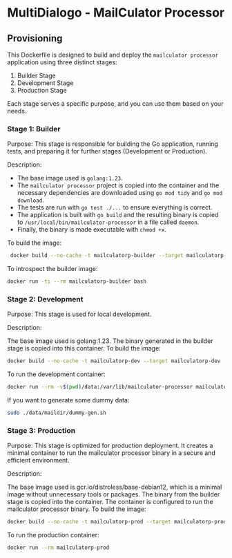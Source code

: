 
# MultiDialogo - MailCulator Processor

## Provisioning

This Dockerfile is designed to build and deploy the `mailculator processor` application using three distinct stages:
1. Builder Stage
2. Development Stage
3. Production Stage

Each stage serves a specific purpose, and you can use them based on your needs.

### Stage 1: Builder

Purpose:
This stage is responsible for building the Go application, running tests, and preparing it for further stages (Development or Production).

Description:
- The base image used is `golang:1.23`.
- The `mailculator processor` project is copied into the container and the necessary dependencies are downloaded using `go mod tidy` and `go mod download`.
- The tests are run with `go test ./...` to ensure everything is correct.
- The application is built with `go build` and the resulting binary is copied to `/usr/local/bin/mailculator-processor` in a file called `daemon`.
- Finally, the binary is made executable with `chmod +x`.

To build the image:
```bash
 docker build --no-cache -t mailculatorp-builder --target mailculatorp-builder .
 ```

To introspect the builder image:

```bash
docker run -ti --rm mailculatorp-builder bash
```

### Stage 2: Development

Purpose: This stage is used for local development.

Description:

The base image used is golang:1.23.
The binary generated in the builder stage is copied into this container.
To build the image:
```bash
docker build --no-cache -t mailculatorp-dev --target mailculatorp-dev .
```

To run the development container:
```bash
docker run --rm -v$(pwd)/data:/var/lib/mailculator-processor mailculatorp-dev
```

If you want to generate some dummy data:
```bash
sudo ./data/maildir/dummy-gen.sh
```

### Stage 3: Production

Purpose: This stage is optimized for production deployment. It creates a minimal container to run the mailculator processor binary in a secure and efficient environment.

Description:

The base image used is gcr.io/distroless/base-debian12, which is a minimal image without unnecessary tools or packages.
The binary from the builder stage is copied into the container.
The container is configured to run the mailculator processor binary.
To build the image:
```bash
docker build --no-cache -t mailculatorp-prod --target mailculatorp-prod .
```

To run the production container:
```bash
docker run --rm mailculatorp-prod
```
